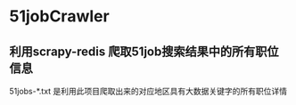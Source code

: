 # 51jobCrawler
  ## 利用scrapy-redis 爬取51job搜索结果中的所有职位信息
  51jobs-*.txt 是利用此项目爬取出来的对应地区具有大数据关键字的所有职位详情
